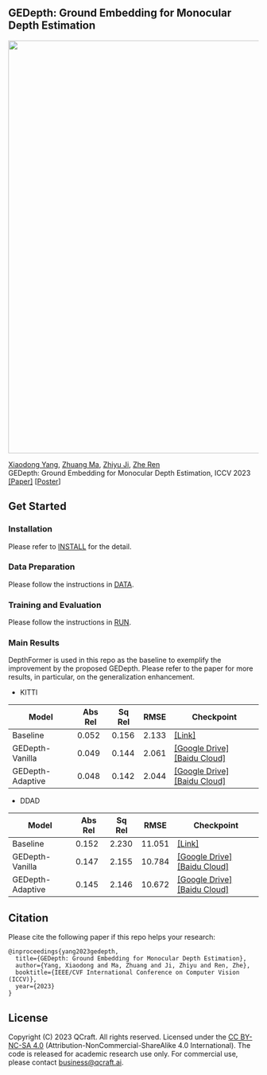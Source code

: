 ## GEDepth: Ground Embedding for Monocular Depth Estimation
<p align='left'>
  <img src='docs/example.gif' width='830'/>
</p>

[Xiaodong Yang](https://xiaodongyang.org/), [Zhuang Ma](), [Zhiyu Ji](https://github.com/RobinhoodKi), [Zhe Ren]() <br>
GEDepth: Ground Embedding for Monocular Depth Estimation, ICCV 2023 <br>
[[Paper]](https://arxiv.org/pdf/2309.09975.pdf) [[Poster]()] 

## Get Started
### Installation
Please refer to [INSTALL](docs/install.md) for the detail. 

### Data Preparation 

Please follow the instructions in [DATA](docs/DATA.md). 

### Training and Evaluation

Please follow the instructions in [RUN](docs/RUN.md). 

### Main Results

DepthFormer is used in this repo as the baseline to exemplify the improvement by the proposed GEDepth. Please refer to the paper for more results, in particular, on the generalization enhancement. 

* KITTI

| Model |  Abs Rel | Sq Rel |  RMSE | Checkpoint | 
| ------| -----| ------- | ------ | -------------| 
|Baseline | 0.052| 0.156| 2.133| [[Link]](https://github.com/zhyever/Monocular-Depth-Estimation-Toolbox) |
| GEDepth-Vanilla | 0.049 | 0.144	| 2.061| [[Google Drive]](https://drive.google.com/drive/folders/1XQRl7AtSBBIPoXtZOh87M_LG0iAJPDl_?usp=sharing) [[Baidu Cloud]](https://pan.baidu.com/s/1bzFoxx_uFrcmx3uUNc03HQ?pwd=rjt1 )
| GEDepth-Adaptive| 0.048 | 0.142| 2.044|[[Google Drive]](https://drive.google.com/drive/folders/1XQRl7AtSBBIPoXtZOh87M_LG0iAJPDl_?usp=sharing) [[Baidu Cloud]](https://pan.baidu.com/s/1bzFoxx_uFrcmx3uUNc03HQ?pwd=rjt1 )

* DDAD

| Model |  Abs Rel | Sq Rel |  RMSE | Checkpoint | 
| ------| -----| ------- | ------ | -------------| 
|Baseline | 0.152| 2.230| 11.051| [[Link]](https://github.com/zhyever/Monocular-Depth-Estimation-Toolbox) |
| GEDepth-Vanilla | 0.147 | 2.155	| 10.784| [[Google Drive]](https://drive.google.com/drive/folders/1XQRl7AtSBBIPoXtZOh87M_LG0iAJPDl_?usp=sharing) [[Baidu Cloud]](https://pan.baidu.com/s/1bzFoxx_uFrcmx3uUNc03HQ?pwd=rjt1 )
| GEDepth-Adaptive| 0.145 | 2.146| 10.672|[[Google Drive]](https://drive.google.com/drive/folders/1XQRl7AtSBBIPoXtZOh87M_LG0iAJPDl_?usp=sharing) [[Baidu Cloud]](https://pan.baidu.com/s/1bzFoxx_uFrcmx3uUNc03HQ?pwd=rjt1 )

## Citation
 Please cite the following paper if this repo helps your research:
```
@inproceedings{yang2023gedepth,
  title={GEDepth: Ground Embedding for Monocular Depth Estimation},
  author={Yang, Xiaodong and Ma, Zhuang and Ji, Zhiyu and Ren, Zhe},
  booktitle={IEEE/CVF International Conference on Computer Vision (ICCV)},
  year={2023}
}
```

## License
Copyright (C) 2023 QCraft. All rights reserved. Licensed under the [CC BY-NC-SA 4.0](https://creativecommons.org/licenses/by-nc-sa/4.0/legalcode) (Attribution-NonCommercial-ShareAlike 4.0 International). The code is released for academic research use only. For commercial use, please contact [business@qcraft.ai](business@qcraft.ai).
